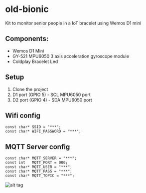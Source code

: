 # old-bionic
Kit to monitor senior people in a IoT bracelet using Wemos D1 mini

## Components:
- Wemos D1 Mini
- GY-521 MPU6050 3 axis acceleration gyroscope module
- Coldplay Bracelet Led

## Setup
1. Clone the project
2. D1 port (GPIO 5) - SCL MPU6050 port
3. D2 port (GPIO 4) - SDA MPU6050 port

## Wifi config
```
const char* SSID = "***";
const char* WIFI_PASSWORD = "***";
```

## MQTT Server config
```
const char* MQTT_SERVER = "***";
const int   MQTT_PORT = 000;
const char* MQTT_USER = "***";
const char* MQTT_PASS = "***";
const char* MQTT_TOPIC = "***";
```

![alt tag](https://i.imgur.com/oSHx3SH.jpg)
